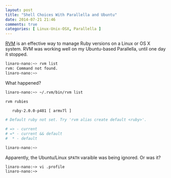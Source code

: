 ```yaml
---
layout: post
title: "Shell Choices With Parallella and Ubuntu"
date: 2014-07-21 21:46
comments: true
categories: [ Linux-Unix-OSX, Parallella ]
---
```

[RVM](/blog/2013/05/16/upgrading-ruby-with-rvm/) is an effective way to manage Ruby versions on a Linux or OS X system. RVM was working well on my Ubuntu-based Parallella, until one day it stopped.

```bash
linaro-nano:~> rvm list
rvm: Command not found.
linaro-nano:~>

```
What happened?
<!--more-->

```bash
linaro-nano:~> ~/.rvm/bin/rvm list

rvm rubies

   ruby-2.0.0-p481 [ armv7l ]

# Default ruby not set. Try 'rvm alias create default <ruby>'.

# => - current
# =* - current && default
#  * - default

linaro-nano:~>

```
Apparently, the Ubuntu/Linux `$PATH` varaible was being ignored. Or was
it?


```fish
linaro-nano:~> vi .profile
linaro-nano:~>

```




